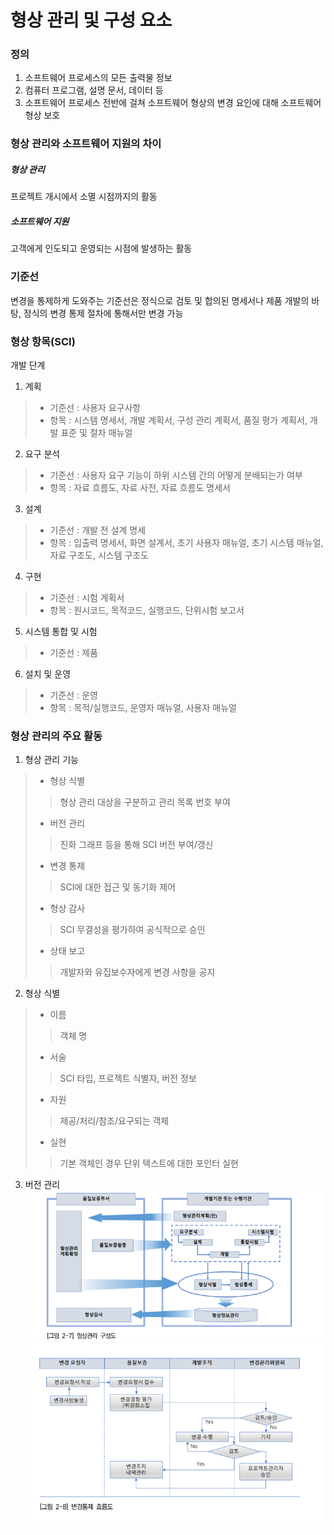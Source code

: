 # 형상 관리 및 구성 요소
### 정의
1. 소프트웨어 프로세스의 모든 출력물 정보
2. 컴퓨터 프로그램, 설명 문서, 데이터 등
3. 소프트웨어 프로세스 전반에 걸쳐 소프트웨어 형상의 변경 요인에 대해 소프트웨어 형상 보호
### 형상 관리와 소프트웨어 지원의 차이
##### 형상 관리
프로젝트 개시에서 소멸 시점까지의 활동
##### 소프트웨어 지원
고객에게 인도되고 운영되는 시점에 발생하는 활동
### 기준선
변경을 통제하게 도와주는 기준선은 정식으로 검토 및 합의된 명세서나 제품 개발의 바탕, 정식의 변경 통제 절차에 통해서만 변경 가능
### 형상 항목(SCI)
개발 단계
1. 계획
> * 기준선 : 사용자 요구사항
> * 항목 : 시스템 명세서, 개발 계획서, 구성 관리 계획서, 품질 평가 계획서, 개발 표준 및 절차 매뉴얼
2. 요구 분석
> * 기준선 : 사용자 요구 기능이 하위 시스템 간의 어떻게 분배되는가 여부
> * 항목 : 자료 흐름도, 자료 사전, 자료 흐름도 명세서
3. 설계
> * 기준선 : 개발 전 설계 명세
> * 항목 : 입출력 명세서, 화면 설계서, 초기 사용자 매뉴얼, 초기 시스템 매뉴얼, 자료 구조도, 시스템 구조도
4. 구현
> * 기준선 : 시험 계획서
> * 항목 : 원시코드, 목적코드, 실행코드, 단위시험 보고서
5. 시스템 통합 및 시험
> * 기준선 : 제품
6. 설치 및 운영
> * 기준선 : 운영
> * 항목 : 목적/실행코드, 운영자 매뉴얼, 사용자 매뉴얼
### 형상 관리의 주요 활동
1. 형상 관리 기능
> * 형상 식별
>> 형상 관리 대상을 구분하고 관리 목록 번호 부여
> * 버전 관리
>> 진화 그래프 등을 통해 SCI 버전 부여/갱신
> * 변경 통제
>> SCI에 대한 접근 및 동기화 제어
> * 형상 감사 
>> SCI 무결성을 평가하여 공식적으로 승인
> * 상태 보고
>> 개발자와 유집보수자에게 변경 사항을 공지
2. 형상 식별
> * 이름
>> 객체 명
> * 서술
>> SCI 타입, 프로젝트 식별자, 버전 정보
> * 자원
>> 제공/처리/참조/요구되는 객체
> * 실현
>> 기본 객체인 경우 단위 텍스트에 대한 포인터 실현
3. 버전 관리
![img](./화면%20캡처%202024-07-08%20122444.png)<br>
![img](./화면%20캡처%202024-07-08%20122651.png)
